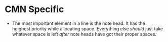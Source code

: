 # CMN Specific
- The most important element in a line is the note head. It has the heighest priority while allocating space. Everything else _should_ just take whatever space is left _after_ note heads have got their proper spaces. 
